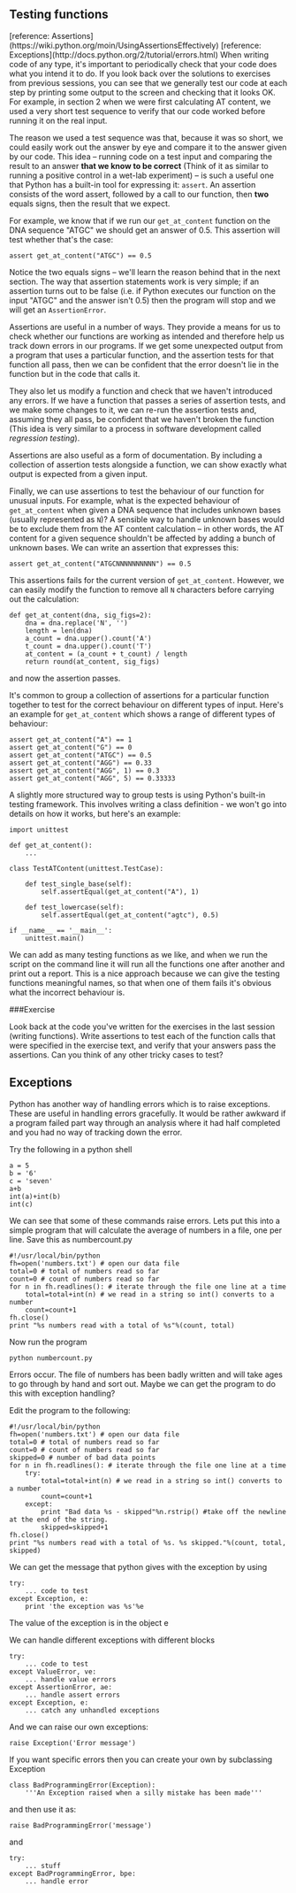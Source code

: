 <h2>Testing functions</h2>
[reference: Assertions](https://wiki.python.org/moin/UsingAssertionsEffectively)
[reference: Exceptions](http://docs.python.org/2/tutorial/errors.html)
When writing code of any type, it's important to periodically check that your code does what you intend it to do. If you look back over the solutions to exercises from previous sessions, you can see that we generally test our code at each step by printing some output to the screen and checking that it looks OK. For example, in section 2 when we were first calculating AT content, we used a very short test sequence to verify that our code worked before running it on the real input.

The reason we used a test sequence was that, because it was so short, we could easily work out the answer by eye and compare it to the answer given by our code. This idea – running code on a test input and comparing the result to an answer <b>that we know to be correct</b> (Think of it as similar to running a positive control in a wet-lab experiment) – is such a useful one that Python has a built-in tool for expressing it: <code>assert</code>. An assertion consists of the word assert, followed by a call to our function, then <b>two</b> equals signs, then the result that we expect.

For example, we know that if we run our <code>get_at_content</code> function on the DNA sequence "ATGC" we should get an answer of 0.5. This assertion will test whether that's the case:


    assert get_at_content("ATGC") == 0.5


Notice the two equals signs – we'll learn the reason behind that in the next section. The way that assertion statements work is very simple; if an assertion turns out to be false (i.e. if Python executes our function on the input "ATGC" and the answer isn't 0.5) then the program will stop and we will get an <code>AssertionError</code>.

Assertions are useful in a number of ways. They provide a means for us to check whether our functions are working as intended and therefore help us track down errors in our programs. If we get some unexpected output from a program that uses a particular function, and the assertion tests for that function all pass, then we can be confident that the error doesn't lie in the function but in the code that calls it.

They also let us modify a function and check that we haven't introduced any errors. If we have a function that passes a series of assertion tests, and we make some changes to it, we can re-run the assertion tests and, assuming they all pass, be confident that we haven't broken the function (This idea is very similar to a process in software development called <i>regression testing</i>).

Assertions are also useful as a form of documentation. By including a collection of assertion tests alongside a function, we can show exactly what output is expected from a given input.

Finally, we can use assertions to test the behaviour of our function for unusual inputs. For example, what is the expected behaviour of <code>get_at_content</code> when given a DNA sequence that includes unknown bases (usually represented as <code>N</code>)? A sensible way to handle unknown bases would be to exclude them from the AT content calculation – in other words, the AT content for a given sequence shouldn't be affected by adding a bunch of unknown bases. We can write an assertion that expresses this:


    assert get_at_content("ATGCNNNNNNNNNN") == 0.5


This assertions fails for the current version of <code>get_at_content</code>. However, we can easily modify the function to remove all <code>N</code> characters before carrying out the calculation:

    def get_at_content(dna, sig_figs=2):
        dna = dna.replace('N', '')
        length = len(dna)
        a_count = dna.upper().count('A')
        t_count = dna.upper().count('T')
        at_content = (a_count + t_count) / length
        return round(at_content, sig_figs)
        
and now the assertion passes.

It's common to group a collection of assertions for a particular function together to test for the correct behaviour on different types of input. Here's an example for <code>get_at_content</code> which shows a range of different types of behaviour:


    assert get_at_content("A") == 1
    assert get_at_content("G") == 0
    assert get_at_content("ATGC") == 0.5
    assert get_at_content("AGG") == 0.33
    assert get_at_content("AGG", 1) == 0.3
    assert get_at_content("AGG", 5) == 0.33333

A slightly more structured way to group tests is using Python's built-in testing framework. This involves writing a class definition - we won't go into details on how it works, but here's an example:

    import unittest
    
    def get_at_content():
        ...
    
    class TestATContent(unittest.TestCase):
    
        def test_single_base(self):
            self.assertEqual(get_at_content("A"), 1)
    
        def test_lowercase(self):
    		self.assertEqual(get_at_content("agtc"), 0.5)
    
    if __name__ == '__main__':
        unittest.main()

We can add as many testing functions as we like, and when we run the script on the command line it will run all the functions one after another and print out a report. This is a nice approach because we can give the testing functions meaningful names, so that when one of them fails it's obvious what the incorrect behaviour is. 
    
###Exercise

Look back at the code you've written for the exercises in the last session (writing functions). Write assertions to test each of the function calls that were specified in the exercise text, and verify that your answers pass the assertions. Can you think of any other tricky cases to test?


## Exceptions

Python has another way of handling errors which is to raise exceptions. These are useful in handling errors gracefully. It would be rather awkward if a program failed part way through an analysis where it had half completed and you had no way of tracking down the error.

Try the following in a python shell

    a = 5
	b = '6'
	c = 'seven'
	a+b
	int(a)+int(b)
	int(c)
	
We can see that some of these commands raise errors. Lets put this into a simple program that will calculate the average of numbers in a file, one per line. Save this as numbercount.py

    #!/usr/local/bin/python
    fh=open('numbers.txt') # open our data file
	total=0 # total of numbers read so far
	count=0 # count of numbers read so far
	for n in fh.readlines(): # iterate through the file one line at a time
		total=total+int(n) # we read in a string so int() converts to a number
		count=count+1
	fh.close()
	print "%s numbers read with a total of %s"%(count, total)
	
Now run the program

    python numbercount.py
	
Errors occur. The file of numbers has been badly written and will take ages to go through by hand and sort out. Maybe we can get the program to do this with exception handling?

Edit the program to the following:

    #!/usr/local/bin/python
    fh=open('numbers.txt') # open our data file
	total=0 # total of numbers read so far
	count=0 # count of numbers read so far
	skipped=0 # number of bad data points
	for n in fh.readlines(): # iterate through the file one line at a time
		try:
		    total=total+int(n) # we read in a string so int() converts to a number
		    count=count+1
		except:
		    print "Bad data %s - skipped"%n.rstrip() #take off the newline at the end of the string.
			skipped=skipped+1
	fh.close()
	print "%s numbers read with a total of %s. %s skipped."%(count, total, skipped)


We can get the message that python gives with the exception by using

    try:
		... code to test
	except Exception, e:
	    print 'the exception was %s'%e
	
The value of the exception is in the object e

We can handle different exceptions with different blocks

    try:
	    ... code to test
	except ValueError, ve:
	    ... handle value errors
	except AssertionError, ae:
	    ... handle assert errors
	except Exception, e:
	    ... catch any unhandled exceptions
		
And we can raise our own exceptions:

    raise Exception('Error message')
	
If you want specific errors then you can create your own by subclassing Exception

    class BadProgrammingError(Exception):
	    '''An Exception raised when a silly mistake has been made'''
		
and then use it as:
	
	raise BadProgrammingError('message') 
	
and

	try:
		... stuff
	except BadProgrammingError, bpe:
	    ... handle error
		
